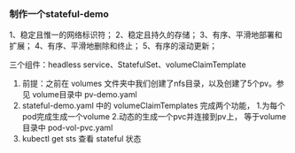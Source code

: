 ### 制作一个stateful-demo


1、稳定且惟一的网络标识符；
2、稳定且持久的存储；
3、有序、平滑地部署和扩展；
4、有序、平滑地删除和终止；
5、有序的滚动更新；

三个组件：headless service、StatefulSet、volumeClaimTemplate

1. 前提：之前在 volumes 文件夹中我们创建了nfs目录，以及创建了5个pv。参见 volume目录中 pv-demo.yaml
2. stateful-demo.yaml 中的 volumeClaimTemplates 完成两个功能， 1.为每个pod完成生成一个volume 2.动态的生成一个pvc并连接到pv上， 等于volume目录中 pod-vol-pvc.yaml
3. kubectl get sts 查看 stateful 状态